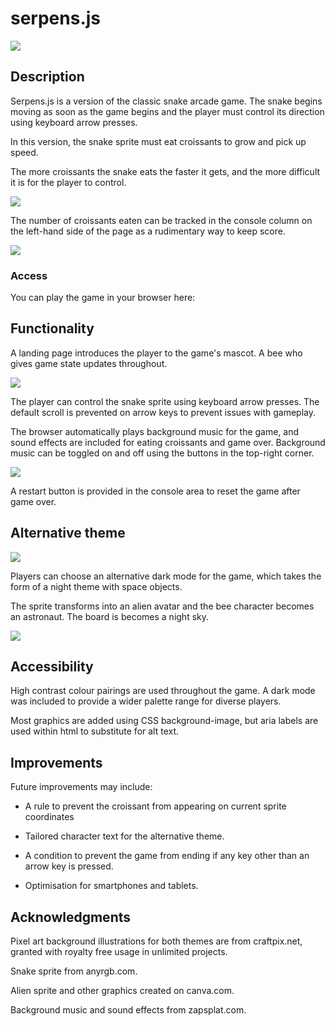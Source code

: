 # serpens.js

![](./README%20images/overview.png)

## Description

Serpens.js is a version of the classic snake arcade game. The snake begins moving as soon as the game begins and the player must control its direction using keyboard arrow presses. 

In this version, the snake sprite must eat croissants to grow and pick up speed.

The more croissants the snake eats the faster it gets, and the more difficult it is for the player to control.

![](./README%20images/Screenshot%202024-05-09%20at%2016.17.52.png)

The number of croissants eaten can be tracked in the console column on the left-hand side of the page as a rudimentary way to keep score.

![](./README%20images/score.png)

### Access

You can play the game in your browser here: 

## Functionality

A landing page introduces the player to the game's mascot. A bee who gives game state updates throughout.

![](./README%20images/Screenshot%202024-05-09%20at%2016.19.15.png)

The player can control the snake sprite using keyboard arrow presses. The default scroll is prevented on arrow keys to prevent issues with gameplay.

The browser automatically plays background music for the game, and sound effects are included for eating croissants and game over. Background music can be toggled on and off using the buttons in the top-right corner.

![](./README%20images/Screenshot%202024-05-09%20at%2016.28.53.png)

A restart button is provided in the console area to reset the game after game over.

## Alternative theme

![](./README%20images/Screenshot%202024-05-09%20at%2016.29.10.png)

Players can choose an alternative dark mode for the game, which takes the form of a night theme with space objects. 

The sprite transforms into an alien avatar and the bee character becomes an astronaut. The board is becomes a night sky.

![](./README%20images/Screenshot%202024-05-09%20at%2016.29.41.png)

## Accessibility

High contrast colour pairings are used throughout the game. A dark mode was included to provide a wider palette range for diverse players.

Most graphics are added using CSS background-image, but aria labels are used within html to substitute for alt text.

## Improvements

Future improvements may include: 

* A rule to prevent the croissant from appearing on current sprite coordinates

* Tailored character text for the alternative theme.

* A condition to prevent the game from ending if any key other than an arrow key is pressed. 

* Optimisation for smartphones and tablets.

## Acknowledgments

Pixel art background illustrations for both themes are from craftpix.net, granted with royalty free usage in unlimited projects.

Snake sprite from anyrgb.com. 

Alien sprite and other graphics created on canva.com. 

Background music and sound effects from zapsplat.com.